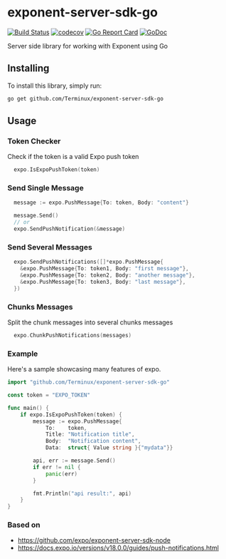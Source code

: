 # exponent-server-sdk-go
[![Build Status](https://travis-ci.org/Terminux/exponent-server-sdk-go.svg?branch=master)](https://travis-ci.org/Terminux/exponent-server-sdk-go)
[![codecov](https://codecov.io/gh/Terminux/exponent-server-sdk-go/branch/master/graph/badge.svg)](https://codecov.io/gh/Terminux/exponent-server-sdk-go)
[![Go Report Card](https://goreportcard.com/badge/github.com/Terminux/exponent-server-sdk-go)](https://goreportcard.com/report/github.com/Terminux/exponent-server-sdk-go)
[![GoDoc](https://godoc.org/github.com/Terminux/exponent-server-sdk-go?status.svg)](https://godoc.org/github.com/Terminux/exponent-server-sdk-go)

Server side library for working with Exponent using Go

## Installing
To install this library, simply run:
```bash
go get github.com/Terminux/exponent-server-sdk-go
```
## Usage
### Token Checker
Check if the token is a valid Expo push token
```go
  expo.IsExpoPushToken(token)
```

### Send Single Message
```go
  message := expo.PushMessage{To: token, Body: "content"}

  message.Send()
  // or
  expo.SendPushNotification(&message)
```

### Send Several Messages
```go
  expo.SendPushNotifications([]*expo.PushMessage{
    &expo.PushMessage{To: token1, Body: "first message"},
    &expo.PushMessage{To: token2, Body: "another message"},
    &expo.PushMessage{To: token3, Body: "last message"},
  })
```

### Chunks Messages
Split the chunk messages into several chunks messages
```go
  expo.ChunkPushNotifications(messages)
```

### Example
Here's a sample showcasing many features of expo.
```go
import "github.com/Terminux/exponent-server-sdk-go"

const token = "EXPO_TOKEN"

func main() {
	if expo.IsExpoPushToken(token) {
		message := expo.PushMessage{
			To:    token,
			Title: "Notification title",
			Body:  "Notification content",
			Data:  struct{ Value string }{"mydata"}}

		api, err := message.Send()
		if err != nil {
			panic(err)
		}

		fmt.Println("api result:", api)
	}
}
```

### Based on

  * https://github.com/expo/exponent-server-sdk-node
  * https://docs.expo.io/versions/v18.0.0/guides/push-notifications.html